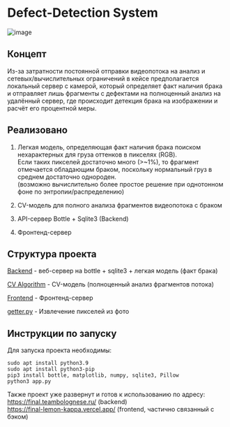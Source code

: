 # Defect-Detection System
![image](https://user-images.githubusercontent.com/47640060/144697586-762b36a0-4f6a-4d66-b500-843c1920154a.png)

## Концепт

Из-за затратности постоянной отправки видеопотока на анализ и сетевых/вычислительных ограничений в кейсе предполагается локальный сервер с камерой, который определяет факт наличия брака и отправляет лишь фрагменты с дефектами на полноценный анализ на удалённый сервер, где происходит детекция брака на изображении и расчёт его процентной меры. 

## Реализовано

1) Легкая модель, определяющая факт наличия брака поиском нехарактерных для груза оттенков в пикселях (RGB). <br>Если таких пикселей достаточно много (>~1%), то фрагмент отмечается обладающим браком, поскольку нормальный груз в среднем достаточно однороден. <br>
(возможно вычислительно более простое решение при однотонном фоне по энтропии/распределению)

2) CV-модель для полного анализа фрагментов видеопотока с браком

3) API-сервер Bottle + Sqlite3 (Backend)

4) Фронтенд-сервер

## Структура проекта

[Backend](app.py) - веб-сервер на bottle + sqlite3 + легкая модель (факт брака)

[CV Algorithm](CV_model/) - CV-модель (полноценный анализ фрагментов потока)

[Frontend](https://github.com/TeamBolognese/Name-LeadersOfDigital-Final/tree/front) - Фронтенд-сервер

[getter.py](getter.py) - Извлечение пикселей из фото

## Инструкции по запуску

Для запуска проекта необходимы:
```
sudo apt install python3.9
sudo apt install python3-pip
pip3 install bottle, matplotlib, numpy, sqlite3, Pillow
python3 app.py
```

Также проект уже развернут и готов к использованию по адресу: <br> https://final.teambolognese.ru/ (backend) <br> https://final-lemon-kappa.vercel.app/ (frontend, частично связанный с бэком)
